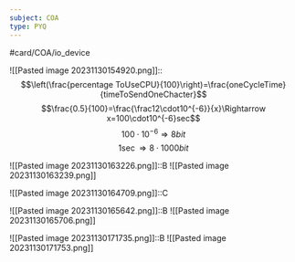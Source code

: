 ```yaml
---
subject: COA
type: PYQ
---
```

#card/COA/io_device 

![[Pasted image 20231130154920.png]]:: $$\left(\frac{percentage ToUseCPU}{100}\right)=\frac{oneCycleTime}{timeToSendOneChacter}$$$$\frac{0.5}{100}=\frac{\frac12\cdot10^{-6}}{x}\Rightarrow x=100\cdot10^{-6}sec$$$$100\cdot10^{-6}\Rightarrow8bit$$$$1\sec\Rightarrow8\cdot1000bit$$ <!--SR:!2024-01-30,26,210-->


![[Pasted image 20231130163226.png]]::B ![[Pasted image 20231130163239.png]] <!--SR:!2024-02-05,32,210-->

![[Pasted image 20231130164709.png]]::C <!--SR:!2024-02-03,31,210-->

![[Pasted image 20231130165642.png]]::B ![[Pasted image 20231130165706.png]] <!--SR:!2024-01-09,5,170-->

![[Pasted image 20231130171735.png]]::B ![[Pasted image 20231130171753.png]] <!--SR:!2024-02-07,34,210-->

